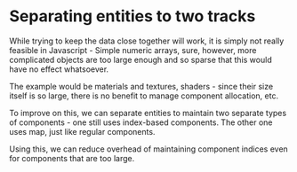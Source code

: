 # Separating entities to two tracks
While trying to keep the data close together will work, it is simply not really
feasible in Javascript - Simple numeric arrays, sure, however, more complicated
objects are too large enough and so sparse that this would have no effect
whatsoever.

The example would be materials and textures, shaders - since their size itself
is so large, there is no benefit to manage component allocation, etc.

To improve on this, we can separate entities to maintain two separate types of
components - one still uses index-based components. The other one uses map,
just like regular components.

Using this, we can reduce overhead of maintaining component indices even for
components that are too large.
